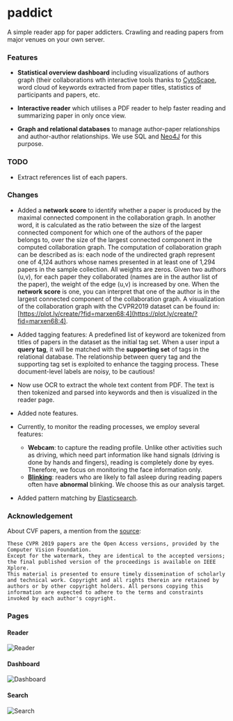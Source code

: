 paddict
=====
A simple reader app for paper addicters. Crawling and reading papers from major venues on your own server.

### Features

* **Statistical overview dashboard** including visualizations of authors graph (their collaborations wth interactive tools thanks to [CytoScape](http://js.cytoscape.org), word cloud of keywords extracted from paper titles, statistics of participants and papers, etc.

* **Interactive reader** which utilises a PDF reader to help faster reading and summarizing paper in only once view.

* **Graph and relational databases** to manage author-paper relationships and author-author relationships.
We use SQL and [Neo4J](https://neo4j.com/docs/cypher-manual/current/) for this purpose.

### TODO

* Extract references list of each papers.


### Changes

* Added a __network score__ to identify whether a paper is produced by the maximal connected component in the collaboration graph.
In another word, it is calculated as the ratio between the size of the largest connected component for which one of the authors of the paper belongs to, over the size of the largest connected component in the computed collaboration graph.
The computation of collaboration graph can be described as is: each node of the undirected graph represent one of 4,124 authors whose names presented in at least one of 1,294 papers in the sample collection.
All weights are zeros.
Given two authors (u,v), for each paper they collaborated (names are in the author list of the paper), the weight of the edge (u,v) is increased by one.
When the __network score__ is one, you can interpret that one of the author is in the largest connected component of the collaboration graph.
A visualization of the collaboration graph with the CVPR2019 dataset can be found in: [https://plot.ly/create/?fid=marxen68:4](https://plot.ly/create/?fid=marxen68:4).

* Added tagging features: A predefined list of keyword are tokenized from titles of papers in the dataset as the initial tag set. 
When a user input a **query tag**, it will be matched with the **supporting set** of tags in the relational database.
The relationship between query tag and the supporting tag set is exploited to enhance the tagging process.
These document-level labels are noisy, to be cautious!

* Now use OCR to extract the whole text content from PDF. The text is then tokenized and parsed into keywords and then is visualized in the reader page.

* Added note features.

* Currently, to monitor the reading processes, we employ several features: 

	* __Webcam__: to capture the reading profile. Unlike other activities such as driving, which need part information like hand signals (driving is done by hands and fingers), reading is completely done by eyes. Therefore, we focus on monitoring the face information only.
	* [__Blinking__](https://en.wikipedia.org/wiki/Blinking): readers who are likely to fall asleep during reading papers often have __abnormal__ blinking. We choose this as our analysis target.


* Added pattern matching by [Elasticsearch](https://www.elastic.co/products/elasticsearch).

### Acknowledgement

About CVF papers, a mention from  the [source](http://openaccess.thecvf.com/CVPR2019.py):
```
These CVPR 2019 papers are the Open Access versions, provided by the Computer Vision Foundation.
Except for the watermark, they are identical to the accepted versions; the final published version of the proceedings is available on IEEE Xplore.
This material is presented to ensure timely dissemination of scholarly and technical work. Copyright and all rights therein are retained by authors or by other copyright holders. All persons copying this information are expected to adhere to the terms and constraints invoked by each author's copyright.
```

### Pages

#### Reader

![Reader](./static/img/reader.png)


#### Dashboard

![Dashboard](./static/img/dashboard.png)


#### Search
![Search](./static/img/search.png)
